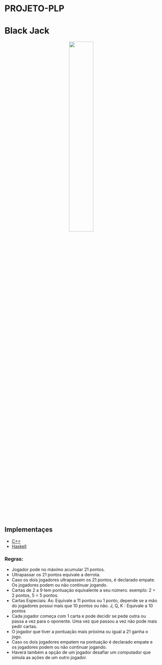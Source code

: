 # PROJETO-PLP

<h1>Black Jack</h1>
<p align="center"><img src="https://media.giphy.com/media/l2Sq2mPVJr4tfk436/giphy.gif" width=40%>

## Implementaçes 
- [C++](https://github.com/HurleySA/projeto-PLP/tree/master/BlackJack-Projeto)
- [Haskell](https://github.com/HurleySA/projeto-PLP/tree/master/HASKELL)
### Regras:
- Jogador pode no máximo acumular 21 pontos.
- Ultrapassar os 21 pontos equivale a derrota.</li>
- Caso os dois jogadores ultrapassem os 21 pontos, é declarado empate. Os jogadores podem ou não continuar jogando.</li>
- Cartas de 2 a 9 tem pontuação equivalente a seu número. exemplo: 2 = 2 pontos, 5 = 5 pontos.</li>
- Cartas Especiais:
         Ás: Equivale a 11 pontos ou 1 ponto, depende se a mão do jogadores possui mais que 10 pontos ou não.
        J, Q, K : Equivale a 10 pontos</li>
- Cada jogador começa com 1 carta e pode decidir se pede outra ou passa a vez para o oponente. Uma vez que passou a vez não pode mais pedir cartas.</li>
- O jogador que tiver a pontuação mais próxima ou igual a 21 ganha o jogo.</li>
- Caso os dois jogadores empatem na pontuação é declarado empate e os jogadores podem ou não continuar jogando.</li>
- Haverá também a opção de um jogador desafiar um computador que simula as ações de um outro jogador.
